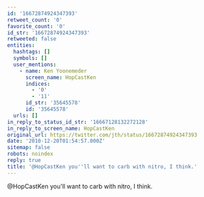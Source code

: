 ```yaml
---
id: '16672874924347393'
retweet_count: '0'
favorite_count: '0'
id_str: '16672874924347393'
retweeted: false
entities:
  hashtags: []
  symbols: []
  user_mentions:
    - name: Ken Yoonemeder
      screen_name: HopCastKen
      indices:
        - '0'
        - '11'
      id_str: '35645578'
      id: '35645578'
  urls: []
in_reply_to_status_id_str: '16667128132272128'
in_reply_to_screen_name: HopCastKen
original_url: https://twitter.com/jth/status/16672874924347393
date: '2010-12-20T01:54:57.000Z'
sitemap: false
robots: noindex
reply: true
title: '@HopCastKen you''ll want to carb with nitro, I think.'
---
```


@HopCastKen you'll want to carb with nitro, I think.